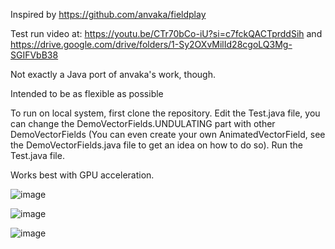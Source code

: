 Inspired by https://github.com/anvaka/fieldplay

Test run video at: https://youtu.be/CTr70bCo-iU?si=c7fckQACTprddSih and https://drive.google.com/drive/folders/1-Sy2OXvMilId28cgoLQ3Mg-SGIFVbB38

Not exactly a Java port of anvaka's work, though.

Intended to be as flexible as possible

To run on local system, first clone the repository. Edit the Test.java file, you can change the DemoVectorFields.UNDULATING part with other DemoVectorFields (You can even create your own AnimatedVectorField, see the DemoVectorFields.java file to get an idea on how to do so). Run the Test.java file.

Works best with GPU acceleration.

![image](https://github.com/Soham-Saha/VectorFieldSimulator/assets/127578105/10a655d7-7348-4612-bed8-a9459024e685)

![image](https://github.com/Soham-Saha/VectorFieldSimulator/assets/127578105/1f8ff17f-c61d-4c21-b417-3c99188ce978)

![image](https://github.com/Soham-Saha/VectorFieldSimulator/assets/127578105/f4d8fe3f-8546-45e2-be97-1943d7834ce7)




